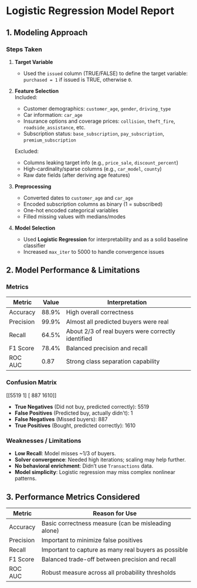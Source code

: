 # Logistic Regression Model Report

## 1. Modeling Approach

### Steps Taken

1. **Target Variable**  
   - Used the `issued` column (TRUE/FALSE) to define the target variable:  
     `purchased = 1` if issued is TRUE, otherwise `0`.

2. **Feature Selection**  
   Included:
   - Customer demographics: `customer_age`, `gender`, `driving_type`
   - Car information: `car_age`
   - Insurance options and coverage prices: `collision`, `theft_fire`, `roadside_assistance`, etc.
   - Subscription status: `base_subscription`, `pay_subscription`, `premium_subscription`

   Excluded:
   - Columns leaking target info (e.g., `price_sale`, `discount_percent`)
   - High-cardinality/sparse columns (e.g., `car_model`, `county`)
   - Raw date fields (after deriving age features)

3. **Preprocessing**  
   - Converted dates to `customer_age` and `car_age`
   - Encoded subscription columns as binary (1 = subscribed)
   - One-hot encoded categorical variables
   - Filled missing values with medians/modes

4. **Model Selection**  
   - Used **Logistic Regression** for interpretability and as a solid baseline classifier
   - Increased `max_iter` to 5000 to handle convergence issues

## 2. Model Performance & Limitations

### Metrics

| Metric        | Value   | Interpretation                             |
|---------------|---------|---------------------------------------------|
| Accuracy      | 88.9%   | High overall correctness                    |
| Precision     | 99.9%   | Almost all predicted buyers were real       |
| Recall        | 64.5%   | About 2/3 of real buyers were correctly identified |
| F1 Score      | 78.4%   | Balanced precision and recall               |
| ROC AUC       | 0.87    | Strong class separation capability          |

### Confusion Matrix

[[5519 1] [ 887 1610]]

- **True Negatives** (Did not buy, predicted correctly): 5519
- **False Positives** (Predicted buy, actually didn't): 1
- **False Negatives** (Missed buyers): 887
- **True Positives** (Bought, predicted correctly): 1610

### Weaknesses / Limitations
- **Low Recall**: Model misses ~1/3 of buyers.
- **Solver convergence**: Needed high iterations; scaling may help further.
- **No behavioral enrichment**: Didn’t use `Transactions` data.
- **Model simplicity**: Logistic regression may miss complex nonlinear patterns.

## 3. Performance Metrics Considered

| Metric     | Reason for Use                                           |
|------------|----------------------------------------------------------|
| Accuracy   | Basic correctness measure (can be misleading alone)      |
| Precision  | Important to minimize false positives                    |
| Recall     | Important to capture as many real buyers as possible     |
| F1 Score   | Balanced trade-off between precision and recall          |
| ROC AUC    | Robust measure across all probability thresholds         |

